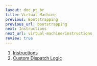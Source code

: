 ```yaml
---
layout: doc_pt_br
title: Virtual Machine
previous: Bootstrapping
previous_url: bootstrapping
next: Instructions
next_url: virtual-machine/instructions
review: true
---
```


1. [Instructions](/doc/pt-br/virtual-machine/instructions/)
1. [Custom Dispatch Logic](/doc/pt-br/virtual-machine/custom-dispatch-logic/)
